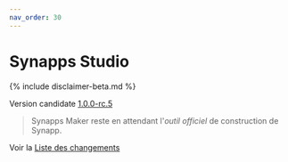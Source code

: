 ```yaml
---
nav_order: 30
---
```


# Synapps Studio

{% include disclaimer-beta.md %}

Version candidate [1.0.0-rc.5](https://github.com/witsa/synapps/releases/download/1.0.0-rc.5/synapps-studio-setup.zip)

> Synapps Maker reste en attendant l'*outil officiel* de construction de Synapp.

Voir la [Liste des changements](https://github.com/witsa/synapps/releases)
